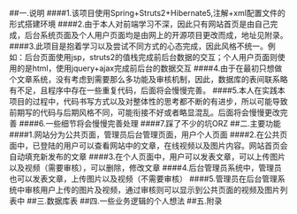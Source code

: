 ##一.说明
####1.该项目使用Spring+Struts2+Hibernate5,注解+xml配置文件的形式搭建环境
####2.由于本人对前端学习不深，因此只有网站首页是由自己完成，后台系统页面及个人用户页面均是由网上的开源项目更改而成，地址见附录。
####3.此项目是抱着学习以及尝试不同方式的心态完成，因此风格不统一。例如：后台页面使用jsp，struts2的值栈完成前后台数据的交互；个人用户页面则使用的是html，使用jquery+ajax完成前后台的数据交互
####4.由于在最初只想做个文章系统，没有考虑到需要那么多功能及审核机制，因此，数据库的表间联系略有不足，且程序中存在一些重复代码，后面将会慢慢完善。
####5.本人在实践本项目的过程中，代码书写方式以及对整体性的思考都不断的有进步，所以可能导致前期写的代码与后期风格不同，可能衔接不好或者略显混乱。后面将会慢慢更改完善
####6.一些细节将会慢慢完善处理
####7.踩了不少的坑ORZ
##二.主要功能
####1.网站分为公共页面，管理员后台管理页面，用户个人页面
####2.在公共页面中，已登陆的用户可以查看网站中的文章，在线视频以及图片内容。网站首页会自动填充新发布的文章
####3.在个人页面中，用户可以发表文章，可以上传图片以及视频（需要审核），可以删除，修改文章
####4.后台管理员系统中，管理员也可以发表文章，上传图片以及视频（不需要审核）
####5.管理员在后台管理系统中审核用户上传的图片及视频，通过审核则可以显示到公共页面的视频及图片列表中
##三.数据库表
##四.一些业务逻辑的个人想法
##五.附录
